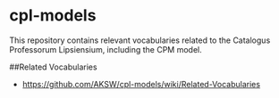 # cpl-models

This repository contains relevant vocabularies related to the Catalogus Professorum Lipsiensium, including the CPM model.

##Related Vocabularies

  - https://github.com/AKSW/cpl-models/wiki/Related-Vocabularies
